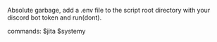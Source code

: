 Absolute garbage, add a .env file to the script root directory with your discord bot token and run(dont).

commands: $jita $systemy